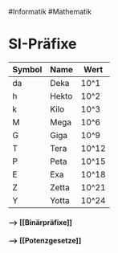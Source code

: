 #Informatik #Mathematik 

# SI-Präfixe
Symbol | Name | Wert  
-------|------|----------
da|Deka|10^1
h|Hekto|10^2
k|Kilo|10^3
M|Mega|10^6
G|Giga|10^9
T|Tera|10^12
P|Peta|10^15
E|Exa|10^18
Z|Zetta|10^21
Y|Yotta|10^24

#### --> [[Binärpräfixe]]
#### --> [[Potenzgesetze]]
